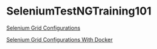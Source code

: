 # SeleniumTestNGTraining101
[Selenium Grid Configurations](Grid%20Configuration.md)

[Selenium Grid Configurations With Docker](Docker%20Grid%20Configuration.md)
